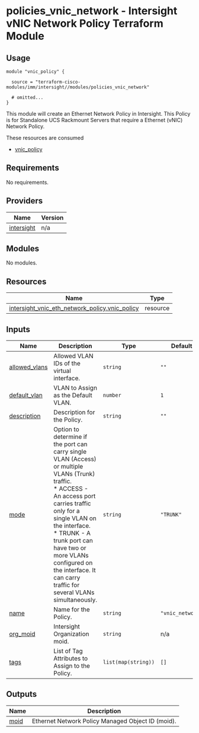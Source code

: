# policies_vnic_network - Intersight vNIC Network Policy Terraform Module

## Usage

```hcl
module "vnic_policy" {

  source = "terraform-cisco-modules/imm/intersight//modules/policies_vnic_network"

  # omitted...
}
```

This module will create an Ethernet Network Policy in Intersight.  This Policy is for Standalone UCS Rackmount Servers that require a Ethernet (vNIC) Network Policy.  

These resources are consumed

* [vnic_policy](https://registry.terraform.io/providers/CiscoDevNet/intersight/latest/docs/resources/vnic_eth_network_policy)

<!-- BEGINNING OF PRE-COMMIT-TERRAFORM DOCS HOOK -->
## Requirements

No requirements.

## Providers

| Name | Version |
|------|---------|
| <a name="provider_intersight"></a> [intersight](#provider\_intersight) | n/a |

## Modules

No modules.

## Resources

| Name | Type |
|------|------|
| [intersight_vnic_eth_network_policy.vnic_policy](https://registry.terraform.io/providers/CiscoDevNet/intersight/latest/docs/resources/vnic_eth_network_policy) | resource |

## Inputs

| Name | Description | Type | Default | Required |
|------|-------------|------|---------|:--------:|
| <a name="input_allowed_vlans"></a> [allowed\_vlans](#input\_allowed\_vlans) | Allowed VLAN IDs of the virtual interface. | `string` | `""` | no |
| <a name="input_default_vlan"></a> [default\_vlan](#input\_default\_vlan) | VLAN to Assign as the Default VLAN. | `number` | `1` | no |
| <a name="input_description"></a> [description](#input\_description) | Description for the Policy. | `string` | `""` | no |
| <a name="input_mode"></a> [mode](#input\_mode) | Option to determine if the port can carry single VLAN (Access) or multiple VLANs (Trunk) traffic.<br> * ACCESS - An access port carries traffic only for a single VLAN on the interface.<br> * TRUNK - A trunk port can have two or more VLANs configured on the interface. It can carry traffic for several VLANs simultaneously. | `string` | `"TRUNK"` | no |
| <a name="input_name"></a> [name](#input\_name) | Name for the Policy. | `string` | `"vnic_network"` | no |
| <a name="input_org_moid"></a> [org\_moid](#input\_org\_moid) | Intersight Organization moid. | `string` | n/a | yes |
| <a name="input_tags"></a> [tags](#input\_tags) | List of Tag Attributes to Assign to the Policy. | `list(map(string))` | `[]` | no |

## Outputs

| Name | Description |
|------|-------------|
| <a name="output_moid"></a> [moid](#output\_moid) | Ethernet Network Policy Managed Object ID (moid). |
<!-- END OF PRE-COMMIT-TERRAFORM DOCS HOOK -->
